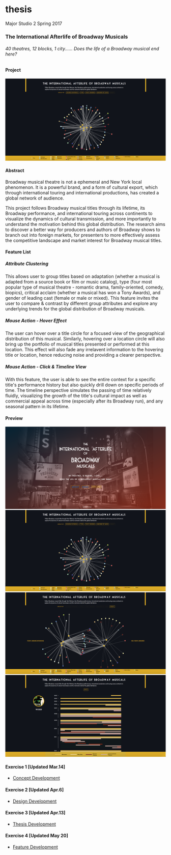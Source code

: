 # thesis
Major Studio 2 Spring 2017

### The International Afterlife of Broadway Musicals

###### _40 theatres, 12 blocks, 1 city...... Does the life of a Broadway musical end here?_

#### Project
[![](https://github.com/nancyzhao888/thesis/blob/master/work/broadway/preview.png)](https://nancyzhao888.github.io/thesis/work/broadway/)

#### Abstract
Broadway musical theatre is not a ephemeral and New York local phenomenon. It is a powerful brand, and a form of cultural export, which through international touring and international productions, has created a global network of audience.

This project follows Broadway musical titles through its lifetime, its Broadway performance, and international touring across continents to visualize the dynamics of cultural transmission, and more importantly to understand the motivation behind this global distribution. The research aims to discover a better way for producers and authors of Broadway shows to branch out into foreign markets, for presenters to more effectively assess the competitive landscape and market interest for Broadway musical titles.

#### Feature List
##### Attribute Clustering 
This allows user to group titles based on adaptation (whether a musical is adapted from a source book or film or music catalog), type (four most popular type of musical theatre - romantic drama, family-oriented, comedy, biopics), critical acclaim (whether a musical has won a Tony Awards), and gender of leading cast (female or male or mixed). This feature invites the user to compare & contrast by different group attributes and explore any underlying trends for the global distribution of Broadway musicals. 

##### Mouse Action - Hover Effect
The user can hover over a title circle for a focused view of the geographical distribution of this musical. Similarly, hovering over a location circle will also bring up the portfolio of musical titles presented or performed at this location. This effect will also fade any irrelavent information to the hovering title or location, hence reducing noise and providing a clearer perspective. 

##### Mouse Action - Click & Timeline View
With this feature, the user is able to see the entire context for a specific title's performance history but also quickly drill down on specific periods of time. The timeline perspective simulates the passing of time relatively fluidly, visualizing the growth of the title's cultural impact as well as commercial appeal across time (especially after its Broadway run), and any seasonal pattern in its lifetime. 

#### Preview
![](https://github.com/nancyzhao888/thesis/blob/master/documentation/1.png)
![](https://github.com/nancyzhao888/thesis/blob/master/documentation/2.png)
![](https://github.com/nancyzhao888/thesis/blob/master/documentation/3.png)
![](https://github.com/nancyzhao888/thesis/blob/master/documentation/4.png)

#### Exercise 1 [Updated Mar.14]
* [Concept Development](https://github.com/nancyzhao888/thesis/blob/master/writing/conceptDevelopment.md)

#### Exercise 2 [Updated Apr.6]
* [Design Development](https://github.com/nancyzhao888/thesis/blob/master/visualization/sketches/thesisApr.pdf)

#### Exercise 3 [Updated Apr.13]
* [Thesis Development](https://github.com/nancyzhao888/thesis/blob/master/writing/draft.pdf)

#### Exercise 4 [Updated May 20]
* [Feature Development](https://github.com/nancyzhao888/thesis/blob/master/writing/featureList.md)
